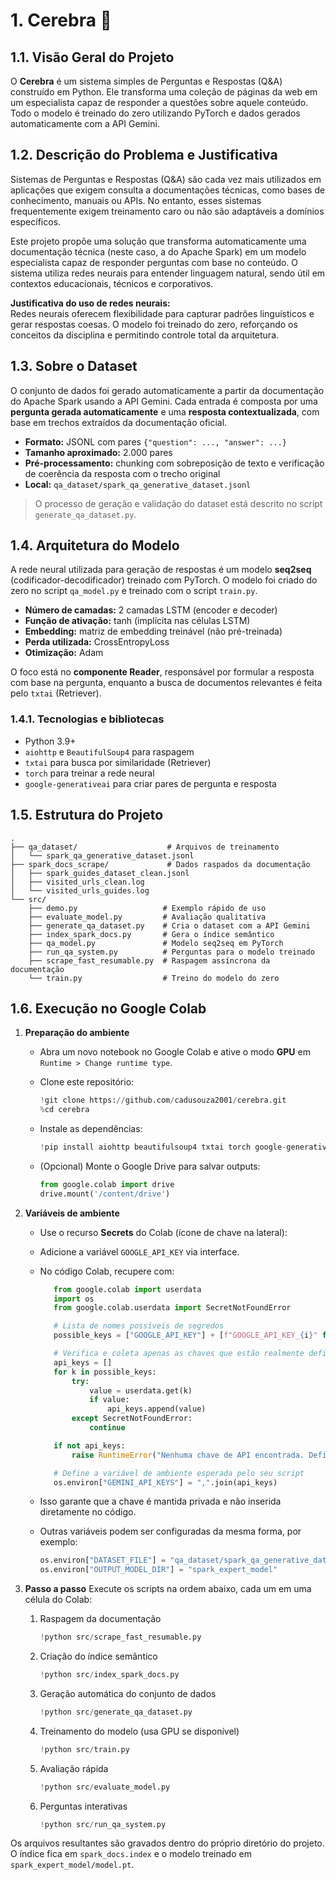 # 1. Cerebra 🧠

## 1.1. Visão Geral do Projeto

O **Cerebra** é um sistema simples de Perguntas e Respostas (Q&A) construído em Python. Ele transforma uma coleção de páginas da web em um especialista capaz de responder a questões sobre aquele conteúdo. Todo o modelo é treinado do zero utilizando PyTorch e dados gerados automaticamente com a API Gemini.

## 1.2. Descrição do Problema e Justificativa

Sistemas de Perguntas e Respostas (Q&A) são cada vez mais utilizados em aplicações que exigem consulta a documentações técnicas, como bases de conhecimento, manuais ou APIs. No entanto, esses sistemas frequentemente exigem treinamento caro ou não são adaptáveis a domínios específicos.

Este projeto propõe uma solução que transforma automaticamente uma documentação técnica (neste caso, a do Apache Spark) em um modelo especialista capaz de responder perguntas com base no conteúdo. O sistema utiliza redes neurais para entender linguagem natural, sendo útil em contextos educacionais, técnicos e corporativos.

**Justificativa do uso de redes neurais:**  
Redes neurais oferecem flexibilidade para capturar padrões linguísticos e gerar respostas coesas. O modelo foi treinado do zero, reforçando os conceitos da disciplina e permitindo controle total da arquitetura.

## 1.3. Sobre o Dataset

O conjunto de dados foi gerado automaticamente a partir da documentação do Apache Spark usando a API Gemini. Cada entrada é composta por uma **pergunta gerada automaticamente** e uma **resposta contextualizada**, com base em trechos extraídos da documentação oficial.

- **Formato:** JSONL com pares `{"question": ..., "answer": ...}`
- **Tamanho aproximado:** 2.000 pares
- **Pré-processamento:** chunking com sobreposição de texto e verificação de coerência da resposta com o trecho original
- **Local:** `qa_dataset/spark_qa_generative_dataset.jsonl`

> O processo de geração e validação do dataset está descrito no script `generate_qa_dataset.py`.

## 1.4. Arquitetura do Modelo

A rede neural utilizada para geração de respostas é um modelo **seq2seq** (codificador-decodificador) treinado com PyTorch. O modelo foi criado do zero no script `qa_model.py` e treinado com o script `train.py`.

- **Número de camadas:** 2 camadas LSTM (encoder e decoder)
- **Função de ativação:** tanh (implícita nas células LSTM)
- **Embedding:** matriz de embedding treinável (não pré-treinada)
- **Perda utilizada:** CrossEntropyLoss
- **Otimização:** Adam

O foco está no **componente Reader**, responsável por formular a resposta com base na pergunta, enquanto a busca de documentos relevantes é feita pelo `txtai` (Retriever).

### 1.4.1. Tecnologias e bibliotecas

- Python 3.9+
- `aiohttp` e `BeautifulSoup4` para raspagem
- `txtai` para busca por similaridade (Retriever)
- `torch` para treinar a rede neural
- `google-generativeai` para criar pares de pergunta e resposta

## 1.5. Estrutura do Projeto

```
.
├── qa_dataset/                    # Arquivos de treinamento
│   └── spark_qa_generative_dataset.jsonl
├── spark_docs_scrape/             # Dados raspados da documentação
│   ├── spark_guides_dataset_clean.jsonl
│   ├── visited_urls_clean.log
│   └── visited_urls_guides.log
└── src/
    ├── demo.py                   # Exemplo rápido de uso
    ├── evaluate_model.py         # Avaliação qualitativa
    ├── generate_qa_dataset.py    # Cria o dataset com a API Gemini
    ├── index_spark_docs.py       # Gera o índice semântico
    ├── qa_model.py               # Modelo seq2seq em PyTorch
    ├── run_qa_system.py          # Perguntas para o modelo treinado
    ├── scrape_fast_resumable.py  # Raspagem assíncrona da documentação
    └── train.py                  # Treino do modelo do zero
```

## 1.6. Execução no Google Colab

1. **Preparação do ambiente**

   - Abra um novo notebook no Google Colab e ative o modo **GPU** em `Runtime > Change runtime type`.
   - Clone este repositório:
     ```python
     !git clone https://github.com/cadusouza2001/cerebra.git
     %cd cerebra
     ```
   - Instale as dependências:
     ```python
     !pip install aiohttp beautifulsoup4 txtai torch google-generativeai
     ```
   - (Opcional) Monte o Google Drive para salvar outputs:

     ```python
     from google.colab import drive
     drive.mount('/content/drive')
     ```

2. **Variáveis de ambiente**

   - Use o recurso **Secrets** do Colab (ícone de chave na lateral):
   - Adicione a variável `GOOGLE_API_KEY` via interface.
   - No código Colab, recupere com:

     ```python
        from google.colab import userdata
        import os
        from google.colab.userdata import SecretNotFoundError

        # Lista de nomes possíveis de segredos
        possible_keys = ["GOOGLE_API_KEY"] + [f"GOOGLE_API_KEY_{i}" for i in range(1, 10)]

        # Verifica e coleta apenas as chaves que estão realmente definidas
        api_keys = []
        for k in possible_keys:
            try:
                value = userdata.get(k)
                if value:
                    api_keys.append(value)
            except SecretNotFoundError:
                continue

        if not api_keys:
            raise RuntimeError("Nenhuma chave de API encontrada. Defina pelo menos GOOGLE_API_KEY nos secrets do Colab.")

        # Define a variável de ambiente esperada pelo seu script
        os.environ["GEMINI_API_KEYS"] = ",".join(api_keys)
     ```

   - Isso garante que a chave é mantida privada e não inserida diretamente no código.
   - Outras variáveis podem ser configuradas da mesma forma, por exemplo:
     ```python
     os.environ["DATASET_FILE"] = "qa_dataset/spark_qa_generative_dataset.jsonl"
     os.environ["OUTPUT_MODEL_DIR"] = "spark_expert_model"
     ```

3. **Passo a passo**
   Execute os scripts na ordem abaixo, cada um em uma célula do Colab:
   1. Raspagem da documentação
      ```python
      !python src/scrape_fast_resumable.py
      ```
   2. Criação do índice semântico
      ```python
      !python src/index_spark_docs.py
      ```
   3. Geração automática do conjunto de dados
      ```python
      !python src/generate_qa_dataset.py
      ```
   4. Treinamento do modelo (usa GPU se disponível)
      ```python
      !python src/train.py
      ```
   5. Avaliação rápida
      ```python
      !python src/evaluate_model.py
      ```
   6. Perguntas interativas
      ```python
      !python src/run_qa_system.py
      ```

Os arquivos resultantes são gravados dentro do próprio diretório do projeto. O índice fica em `spark_docs.index` e o modelo treinado em `spark_expert_model/model.pt`.
